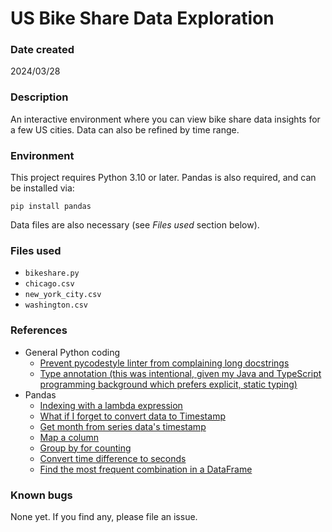 # US Bike Share Data Exploration

### Date created

2024/03/28

### Description

An interactive environment where you can view bike share data insights for a few US cities. Data can also be refined by time range.

### Environment

This project requires Python 3.10 or later. Pandas is also required, and can be installed via:

```shell
pip install pandas
```

Data files are also necessary (see _Files used_ section below).

### Files used

- `bikeshare.py`
- `chicago.csv`
- `new_york_city.csv`
- `washington.csv`

### References

- General Python coding
  - [Prevent pycodestyle linter from complaining long docstrings](https://github.com/PyCQA/pycodestyle/issues/224)
  - [Type annotation (this was intentional, given my Java and TypeScript programming background which prefers explicit, static typing)](https://mypy.readthedocs.io/en/stable/cheat_sheet_py3.html)
- Pandas
  - [Indexing with a lambda expression](https://pandas.pydata.org/pandas-docs/stable/user_guide/indexing.html#selection-by-callable)
  - [What if I forget to convert data to Timestamp](https://stackoverflow.com/questions/33365055/attributeerror-can-only-use-dt-accessor-with-datetimelike-values)
  - [Get month from series data's timestamp](https://pandas.pydata.org/pandas-docs/stable/reference/api/pandas.Series.dt.month.html)
  - [Map a column](https://stackoverflow.com/questions/43356704/map-dataframe-index-using-dictionary)
  - [Group by for counting](https://pandas.pydata.org/pandas-docs/stable/reference/api/pandas.Series.groupby.html)
  - [Convert time difference to seconds](https://pandas.pydata.org/pandas-docs/stable/reference/api/pandas.Timedelta.total_seconds.html)
  - [Find the most frequent combination in a DataFrame](https://stackoverflow.com/questions/63229237/finding-the-most-frequent-combination-in-dataframe)

### Known bugs

None yet. If you find any, please file an issue.
